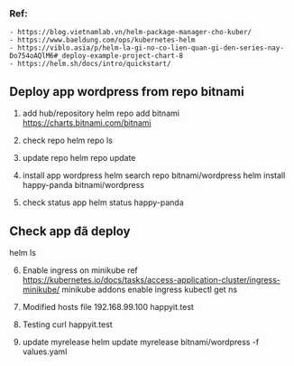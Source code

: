### Ref:
```
- https://blog.vietnamlab.vn/helm-package-manager-cho-kuber/
- https://www.baeldung.com/ops/kubernetes-helm
- https://viblo.asia/p/helm-la-gi-no-co-lien-quan-gi-den-series-nay-Do754oAQlM6#_deploy-example-project-chart-8
- https://helm.sh/docs/intro/quickstart/
```

## Deploy app wordpress from repo bitnami
1. add hub/repository
helm repo add bitnami https://charts.bitnami.com/bitnami

2. check repo
helm repo ls

3. update repo
helm repo update

4. install app wordpress
helm search repo bitnami/wordpress
helm install happy-panda bitnami/wordpress

5. check status app
helm status happy-panda

## Check app đã deploy
helm ls

6. Enable ingress on minikube
ref https://kubernetes.io/docs/tasks/access-application-cluster/ingress-minikube/
minikube addons enable ingress
kubectl get ns

7. Modified hosts file
192.168.99.100 happyit.test

8. Testing
curl happyit.test

9. update myrelease
helm update myrelease bitnami/wordpress -f values.yaml